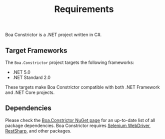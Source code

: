 ﻿---
title: Requirements
layout: single
permalink: /project/requirements/
toc: true
---

Boa Constrictor is a .NET project written in C#.


## Target Frameworks

The `Boa.Constrictor` project targets the following frameworks:

* .NET 5.0
* .NET Standard 2.0

These targets make Boa Constrictor compatible with both .NET Framework and .NET Core projects.


## Dependencies

Please check the
[Boa.Constrictor NuGet page](https://www.nuget.org/packages/Boa.Constrictor/)
for an up-to-date list of all package dependencies.
Boa Constrictor requires
[Selenium WebDriver](https://www.selenium.dev/documentation/en/webdriver/),
[RestSharp](https://restsharp.dev/),
and other packages.
